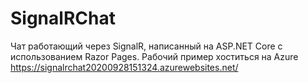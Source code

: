 # SignalRChat
Чат работающий через SignalR, написанный на ASP.NET Core с использованием Razor Pages.
Рабочий пример хоститься на Azure https://signalrchat20200928151324.azurewebsites.net/
